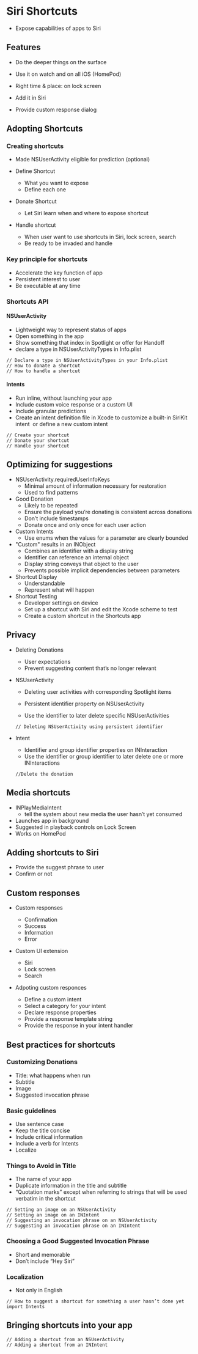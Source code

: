 # Siri Shortcuts

* Expose capabilities of apps to Siri



## Features

* Do the deeper things on the surface

* Use it on watch and on all iOS (HomePod)

* Right time & place: on lock screen

* Add it in Siri

* Provide custom response dialog




## Adopting Shortcuts

### Creating shortcuts

* Made NSUserActivity eligible for prediction (optional)

* Define Shortcut
  * What you want to expose
  * Define each one
* Donate Shortcut
  * Let Siri learn when and where to expose shortcut
* Handle shortcut
  * When user want to use shortcuts in Siri, lock screen, search
  * Be ready to be invaded and handle


### Key principle for shortcuts

* Accelerate the key function of app
* Persistent interest to user
* Be executable at any time

### Shortcuts API

#### NSUserActivity

* Lightweight way to represent status of apps 
* Open something in the app
* Show something that index in Spotlight or offer for Handoff 
* declare a type in NSUserActivityTypes in Info.plist

```
// Declare a type in NSUserActivityTypes in your Info.plist
// How to donate a shortcut
// How to handle a shortcut
```

#### Intents

* Run inline, without launching your app  
* Include custom voice response or a custom UI 
* Include granular predictions
* Create an intent definition file in Xcode to customize a built-in SiriKit intent  or define a new custom intent 

```
// Create your shortcut
// Donate your shortcut
// Handle your shortcut
```



## Optimizing for suggestions 

* NSUserActivity.requiredUserInfoKeys
  * Minimal amount of information necessary for restoration
  * Used to find patterns 
* Good Donation
  * Likely to be repeated
  * Ensure the payload you’re donating is consistent across donations
  * Don’t include timestamps
  * Donate once and only once for each user action 
* Custom Intents
  * Use enums when the values for a parameter are clearly bounded 
* "Custom" results in an INObject 
  * Combines an identifier with a display string
  * Identifier can reference an internal object
  * Display string conveys that object to the user
  * Prevents possible implicit dependencies between parameters
* Shortcut Display 
  * Understandable
  * Represent what will happen 
* Shortcut Testing 
  * Developer settings on device
  * Set up a shortcut with Siri and edit the Xcode scheme to test 
  * Create a custom shortcut in the Shortcuts app 



## Privacy  

* Deleting Donations 

  * User expectations
  * Prevent suggesting content that’s no longer relevant

* NSUserActivity

  * Deleting user activities with corresponding Spotlight items
  * Persistent identifier property on NSUserActivity

  * Use the identifier to later delete specific NSUserActivities 

  ```
  // Deleting NSUserActivity using persistent identifier
  ```

* Intent

  * Identifier and group identifier properties on INInteraction  
  * Use the identifier or group identifier to later delete one or more INInteractions 

  ```
  //Delete the donation
  ```


## Media shortcuts  

* INPlayMediaIntent
  * tell the system about new media the user hasn’t yet consumed 
* Launches app in background
* Suggested in playback controls on Lock Screen 
* Works on HomePod



## Adding shortcuts to Siri

* Provide the suggest phrase to user
* Confirm or not



## Custom responses

* Custom responses
  * Confirmation
  * Success
  * Information
  * Error

* Custom UI extension
  * Siri
  * Lock screen
  * Search

* Adpoting custom responces
  * Define a custom intent 
  * Select a category for your intent 
  * Declare response properties
  * Provide a response template string
  * Provide the response in your intent handler 



## Best practices for shortcuts 

### Customizing Donations

* Title: what happens when run
* Subtitle
* Image
* Suggested invocation phrase

### Basic guidelines

* Use sentence case
* Keep the title concise
* Include critical information
* Include a verb for Intents
* Localize 

### Things to Avoid in Title

* The name of your app
* Duplicate information in the title and subtitle 
* “Quotation marks” except when referring to strings that will be used verbatim in the shortcut 

```
// Setting an image on an NSUserActivity
// Setting an image on an INIntent
// Suggesting an invocation phrase on an NSUserActivity
// Suggesting an invocation phrase on an INIntent
```

### Choosing a Good Suggested Invocation Phrase 

* Short and memorable 
* Don’t include “Hey Siri” 

### Localization

* Not only in English

```
// How to suggest a shortcut for something a user hasn’t done yet
import Intents
```



## Bringing shortcuts into your app 

```
// Adding a shortcut from an NSUserActivity
// Adding a shortcut from an INIntent
```

 